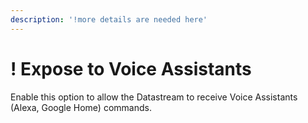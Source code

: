 ```yaml
---
description: '!more details are needed here'
---
```


# ! Expose to Voice Assistants

Enable this option to allow the Datastream to receive Voice Assistants \(Alexa, Google Home\) commands.

